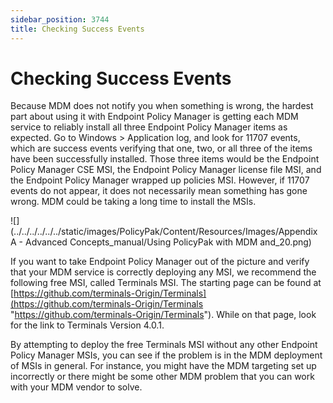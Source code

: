 ```yaml
---
sidebar_position: 3744
title: Checking Success Events
---
```


# Checking Success Events

Because MDM does not notify you when something is wrong, the hardest part about using it with Endpoint Policy Manager is getting each MDM service to reliably install all three Endpoint Policy Manager items as expected. Go to Windows > Application log, and look for 11707 events, which are success events verifying that one, two, or all three of the items have been successfully installed. Those three items would be the Endpoint Policy Manager CSE MSI, the Endpoint Policy Manager license file MSI, and the Endpoint Policy Manager wrapped up policies MSI. However, if 11707 events do not appear, it does not necessarily mean something has gone wrong. MDM could be taking a long time to install the MSIs.

![](../../../../../../static/images/PolicyPak/Content/Resources/Images/Appendix A - Advanced Concepts_manual/Using PolicyPak with MDM and_20.png)

If you want to take Endpoint Policy Manager out of the picture and verify that your MDM service is correctly deploying any MSI, we recommend the following free MSI, called Terminals MSI. The starting page can be found at [https://github.com/terminals-Origin/Terminals](https://github.com/terminals-Origin/Terminals "https://github.com/terminals-Origin/Terminals"). While on that page, look for the link to Terminals Version 4.0.1.

By attempting to deploy the free Terminals MSI without any other Endpoint Policy Manager MSIs, you can see if the problem is in the MDM deployment of MSIs in general. For instance, you might have the MDM targeting set up incorrectly or there might be some other MDM problem that you can work with your MDM vendor to solve.